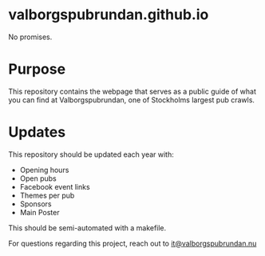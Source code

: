 # valborgspubrundan.github.io
No promises.

# Purpose
This repository contains the webpage that serves as a public guide of 
what you can find at Valborgspubrundan, one of Stockholms largest pub crawls.

# Updates
This repository should be updated each year with:

* Opening hours
* Open pubs
* Facebook event links
* Themes per pub
* Sponsors
* Main Poster

This should be semi-automated with a makefile.

For questions regarding this project, reach out to it@valborgspubrundan.nu
